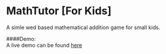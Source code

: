 MathTutor [For Kids]
====================
A simle wed based mathematical addition game for small kids. 

####Demo:  
A live demo can be found [here](http://itsmnsi.000webhostapp.com/mathapp) 

